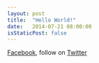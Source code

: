 ```yaml
---
layout: post
title:  "Hello World!"
date:   2014-07-21 08:00:00
isStaticPost: false
---
```


[Facebook](https://facebook.com/masconmdz), follow on [Twitter](https://twitter.com/mascon_mdz)